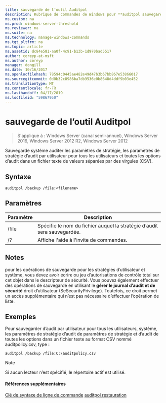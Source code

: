 ```yaml
---
title: sauvegarde de l’outil Auditpol
description: Rubrique de commandes de Windows pour **auditpol sauvegarde** -sauvegarde système auditer les paramètres de stratégie, les paramètres de stratégie d’audit par utilisateur pour tous les utilisateurs et toutes les options d’audit dans un fichier texte de valeurs séparées par des virgules (CSV).
ms.custom: na
ms.prod: windows-server-threshold
ms.reviewer: na
ms.suite: na
ms.technology: manage-windows-commands
ms.tgt_pltfrm: na
ms.topic: article
ms.assetid: dc84e581-aa0f-4c91-b13b-1d970bad5517
author: coreyp-at-msft
ms.author: coreyp
manager: dongill
ms.date: 10/16/2017
ms.openlocfilehash: 78594c0445ae482e49d47b3b67bb867e53866017
ms.sourcegitcommit: 0d0b32c8986ba7db9536e0b8648d4ddf9b03e452
ms.translationtype: MT
ms.contentlocale: fr-FR
ms.lasthandoff: 04/17/2019
ms.locfileid: "59867950"
---
```

# <a name="auditpol-backup"></a>sauvegarde de l’outil Auditpol

>S'applique à : Windows Server (canal semi-annuel), Windows Server 2016, Windows Server 2012 R2, Windows Server 2012

Sauvegarde système auditer les paramètres de stratégie, les paramètres de stratégie d’audit par utilisateur pour tous les utilisateurs et toutes les options d’audit dans un fichier texte de valeurs séparées par des virgules (CSV).

## <a name="syntax"></a>Syntaxe
```
auditpol /backup /file:<filename>
```
## <a name="parameters"></a>Paramètres
|Paramètre|Description|
|-------|--------|
|/file|Spécifie le nom du fichier auquel la stratégie d’audit sera sauvegardée.|
|/?|Affiche l'aide à l'invite de commandes.|
## <a name="remarks"></a>Notes
pour les opérations de sauvegarde pour les stratégies d’utilisateur et système, vous devez avoir écrire ou jeu d’autorisations de contrôle total sur cet objet dans le descripteur de sécurité. Vous pouvez également effectuer des opérations de sauvegarde en utilisant le **gérer le journal d’audit et de sécurité** droit d’utilisateur (SeSecurityPrivilege). Toutefois, ce droit permet un accès supplémentaire qui n’est pas nécessaire d’effectuer l’opération de liste.
## <a name="BKMK_examples"></a>Exemples
Pour sauvegarder d’audit par utilisateur pour tous les utilisateurs, système, les paramètres de stratégie d’audit de paramètres de stratégie et d’audit de toutes les options dans un fichier texte au format CSV nommé auditpolicy.csv, type :
```
auditpol /backup /file:C:\auditpolicy.csv 
```
> [!NOTE]
> Si aucun lecteur n’est spécifié, le répertoire actif est utilisé.
#### <a name="additional-references"></a>Références supplémentaires
[Clé de syntaxe de ligne de commande](command-line-syntax-key.md)
[auditpol restauration](auditpol-restore.md)
